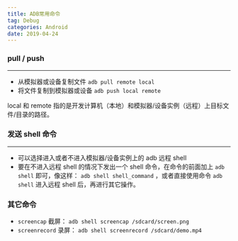 ```yaml
---
title: ADB常用命令
tag: Debug
categories: Android
date: 2019-04-24
---
```


### pull / push
---

* 从模拟器或设备复制文件
`adb pull remote local`
* 将文件复制到模拟器或设备
`adb push local remote`

local 和 remote 指的是开发计算机（本地）和模拟器/设备实例（远程）上目标文件/目录的路径。

### 发送 shell 命令
---

* 可以选择进入或者不进入模拟器/设备实例上的 adb 远程 shell
* 要在不进入远程 shell 的情况下发出一个 shell 命令，在命令的前面加上 `adb shell` 即可，像这样： `adb shell shell_command` ，或者直接使用命令 `adb shell` 进入远程 shell 后，再进行其它操作。

### 其它命令
* `screencap` 截屏： `adb shell screencap /sdcard/screen.png`
* `screenrecord` 录屏： `adb shell screenrecord /sdcard/demo.mp4`